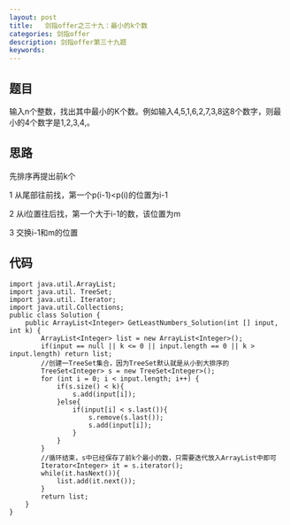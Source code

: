 ```yaml
---
layout: post
title:   剑指offer之三十九：最小的k个数
categories: 剑指offer
description: 剑指offer第三十九题
keywords: 
---
```



## 题目

输入n个整数，找出其中最小的K个数。例如输入4,5,1,6,2,7,3,8这8个数字，则最小的4个数字是1,2,3,4,。





## 思路

先排序再提出前k个

1 从尾部往前找，第一个p(i-1)<p(i)的位置为i-1

2 从i位置往后找，第一个大于i-1的数，该位置为m

3 交换i-1和m的位置








## 代码



	import java.util.ArrayList;
	import java.util. TreeSet;
	import java.util. Iterator;
	import java.util.Collections;
	public class Solution {
	    public ArrayList<Integer> GetLeastNumbers_Solution(int [] input, int k) {
	        ArrayList<Integer> list = new ArrayList<Integer>();
	        if(input == null || k <= 0 || input.length == 0 || k > input.length) return list;
	        //创建一TreeSet集合，因为TreeSet默认就是从小到大排序的
	        TreeSet<Integer> s = new TreeSet<Integer>();
	        for (int i = 0; i < input.length; i++) {
	            if(s.size() < k){
	                s.add(input[i]);
	            }else{
	                if(input[i] < s.last()){
	                    s.remove(s.last());
	                    s.add(input[i]);
	                }
	            }
	        }
	        //循环结束，s中已经保存了前k个最小的数，只需要迭代放入ArrayList中即可
	        Iterator<Integer> it = s.iterator();
	        while(it.hasNext()){
	            list.add(it.next());
	        }
	        return list;
	    }
	}

